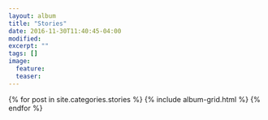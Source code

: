 ```yaml
---
layout: album
title: "Stories"
date: 2016-11-30T11:40:45-04:00
modified:
excerpt: ""
tags: []
image:
  feature:
  teaser:
---
```


<div class="tiles">
{% for post in site.categories.stories %}
  {% include album-grid.html %}
{% endfor %}
</div><!-- /.tiles -->